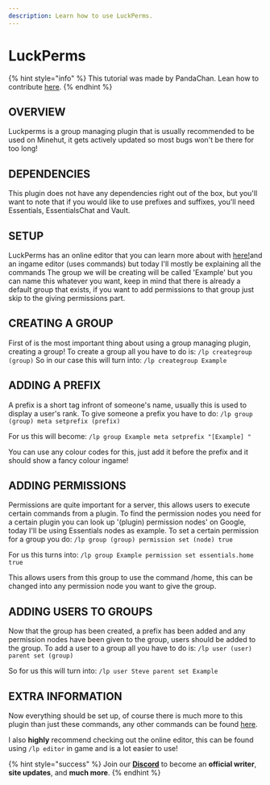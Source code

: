 ```yaml
---
description: Learn how to use LuckPerms.
---
```


# LuckPerms

{% hint style="info" %}
This tutorial was made by PandaChan. Lean how to contribute [here](../../contribute.md).
{% endhint %}

## OVERVIEW

Luckperms is a group managing plugin that is usually recommended to be used on Minehut, it gets actively updated so most bugs won't be there for too long!

## DEPENDENCIES

This plugin does not have any dependencies right out of the box, but you'll want to note that if you would like to use prefixes and suffixes, you'll need Essentials, EssentialsChat and Vault.

## SETUP

LuckPerms has an online editor that you can learn more about with [here!](lp.md)and an ingame editor \(uses commands\) but today I'll mostly be explaining all the commands The group we will be creating will be called 'Example' but you can name this whatever you want, keep in mind that there is already a default group that exists, if you want to add permissions to that group just skip to the giving permissions part.

## CREATING A GROUP

First of is the most important thing about using a group managing plugin, creating a group! To create a group all you have to do is: `/lp creategroup (group)` So in our case this will turn into: `/lp creategroup Example`

## ADDING A PREFIX

A prefix is a short tag infront of someone's name, usually this is used to display a user's rank. To give someone a prefix you have to do: `/lp group (group) meta setprefix (prefix)`

For us this will become: `/lp group Example meta setprefix "[Example] "`

You can use any colour codes for this, just add it before the prefix and it should show a fancy colour ingame!

## ADDING PERMISSIONS

Permissions are quite important for a server, this allows users to execute certain commands from a plugin. To find the permission nodes you need for a certain plugin you can look up '\(plugin\) permission nodes' on Google, today I'll be using Essentials nodes as example. To set a certain permission for a group you do: `/lp group (group) permission set (node) true`

For us this turns into: `/lp group Example permission set essentials.home true`

This allows users from this group to use the command /home, this can be changed into any permission node you want to give the group.

## ADDING USERS TO GROUPS

Now that the group has been created, a prefix has been added and any permission nodes have been given to the group, users should be added to the group. To add a user to a group all you have to do is: `/lp user (user) parent set (group)`

So for us this will turn into: `/lp user Steve parent set Example`

## EXTRA INFORMATION

Now everything should be set up, of course there is much more to this plugin than just these commands, any other commands can be found [here](https://github.com/lucko/LuckPerms/wiki/Command-Usage).

I also **highly** recommend checking out the online editor, this can be found using `/lp editor` in game and is a lot easier to use!

{% hint style="success" %}
Join our [**Discord**](https://discord.gg/TYhH5bK) to become an **official writer**, **site updates**, and **much more**.
{% endhint %}

